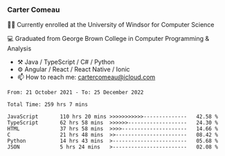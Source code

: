 ### Carter Comeau

🙋‍♂️ Currently enrolled at the University of Windsor for Computer Science

💻 Graduated from George Brown College in Computer Programming & Analysis

- ⚒️ Java / TypeScript / C# / Python
- ⚙️ Angular / React / React Native / Ionic
- 📫 How to reach me: cartercomeau@icloud.com

<!--START_SECTION:waka-->

```text
From: 21 October 2021 - To: 25 December 2022

Total Time: 259 hrs 7 mins

JavaScript       110 hrs 20 mins >>>>>>>>>>>--------------   42.58 %
TypeScript       62 hrs 58 mins  >>>>>>-------------------   24.30 %
HTML             37 hrs 58 mins  >>>>---------------------   14.66 %
C                21 hrs 48 mins  >>-----------------------   08.42 %
Python           14 hrs 43 mins  >------------------------   05.68 %
JSON             5 hrs 24 mins   >------------------------   02.08 %
```

<!--END_SECTION:waka-->
